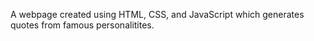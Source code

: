 A webpage created using HTML, CSS, and JavaScript which generates quotes from famous personalitites.
